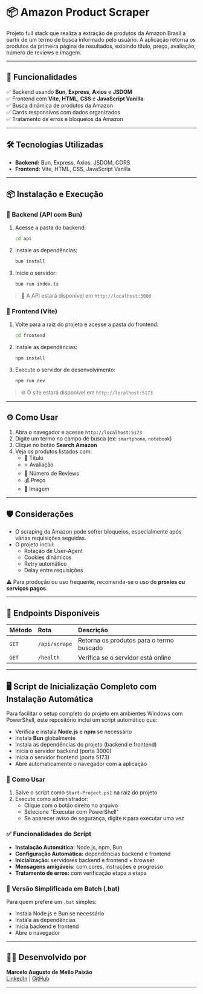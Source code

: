 # 📦 Amazon Product Scraper

Projeto full stack que realiza a extração de produtos da Amazon Brasil a partir de um termo de busca informado pelo usuário. A aplicação retorna os produtos da primeira página de resultados, exibindo título, preço, avaliação, número de reviews e imagem.

---

## 🎯 Funcionalidades

✅ Backend usando **Bun**, **Express**, **Axios** e **JSDOM**  
✅ Frontend com **Vite**, **HTML**, **CSS** e **JavaScript Vanilla**  
✅ Busca dinâmica de produtos da Amazon  
✅ Cards responsivos com dados organizados  
✅ Tratamento de erros e bloqueios da Amazon

---

## 🛠️ Tecnologias Utilizadas

- **Backend:** Bun, Express, Axios, JSDOM, CORS  
- **Frontend:** Vite, HTML, CSS, JavaScript Vanilla  

---

## 📦 Instalação e Execução

### 🔹 Backend (API com Bun)

1. Acesse a pasta do backend:
   ```bash
   cd api
   ```

2. Instale as dependências:
   ```bash
   bun install
   ```

3. Inicie o servidor:
   ```bash
   bun run index.ts
   ```

> 🔗 A API estará disponível em `http://localhost:3000`

### 🔹 Frontend (Vite)

1. Volte para a raiz do projeto e acesse a pasta do frontend:
   ```bash
   cd frontend
   ```

2. Instale as dependências:
   ```bash
   npm install
   ```

3. Execute o servidor de desenvolvimento:
   ```bash
   npm run dev
   ```

> 🌐 O site estará disponível em `http://localhost:5173`

---

## ⚙️ Como Usar

1. Abra o navegador e acesse `http://localhost:5173`
2. Digite um termo no campo de busca (ex: `smartphone`, `notebook`)
3. Clique no botão **Search Amazon**
4. Veja os produtos listados com:
   - 📖 Título
   - ⭐ Avaliação
   - 💬 Número de Reviews
   - 💰 Preço
   - 📸 Imagem

---

## 🛡️ Considerações

- O scraping da Amazon pode sofrer bloqueios, especialmente após várias requisições seguidas.
- O projeto inclui:
  - Rotação de User-Agent
  - Cookies dinâmicos
  - Retry automático
  - Delay entre requisições

⚠️ Para produção ou uso frequente, recomenda-se o uso de **proxies ou serviços pagos**.

---

## 📃 Endpoints Disponíveis

| Método | Rota               | Descrição                          |
|:--------|:-------------------|:------------------------------------|
| `GET`   | `/api/scrape`       | Retorna os produtos para o termo buscado |
| `GET`   | `/health`           | Verifica se o servidor está online  |

---

## 🖥️ Script de Inicialização Completo com Instalação Automática

Para facilitar o setup completo do projeto em ambientes Windows com PowerShell, este repositório inclui um script automático que:

- Verifica e instala **Node.js** e **npm** se necessário
- Instala **Bun** globalmente
- Instala as dependências do projeto (backend e frontend)
- Inicia o servidor backend (porta 3000)
- Inicia o servidor frontend (porta 5173)
- Abre automaticamente o navegador com a aplicação

### 📂 Como Usar

1. Salve o script como `Start-Project.ps1` na raiz do projeto
2. Execute como administrador:
   - Clique com o botão direito no arquivo
   - Selecione "Executar com PowerShell"
   - Se aparecer aviso de segurança, digite `R` para executar uma vez

### ✅ Funcionalidades do Script

- **Instalação Automática:** Node.js, npm, Bun
- **Configuração Automática:** dependências backend e frontend
- **Inicialização:** servidores backend e frontend + browser
- **Mensagens amigáveis:** com cores, instruções e progresso
- **Tratamento de erros:** com verificação etapa a etapa

### 📁 Versão Simplificada em Batch (.bat)

Para quem prefere um `.bat` simples:

- Instala Node.js e Bun se necessário
- Instala as dependências
- Inicia backend e frontend
- Abre o navegador

---

## 👨‍💻 Desenvolvido por  
**Marcelo Augusto de Mello Paixão**  
[LinkedIn](https://linkedin.com/in/marceloamellopaixao) | [GitHub](https://github.com/marceloamellopaixao)

---